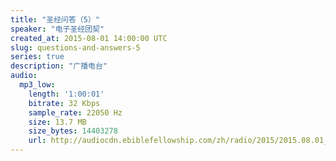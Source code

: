 ```yaml
---
title: "圣经问答（5）"
speaker: "电子圣经团契"
created_at: 2015-08-01 14:00:00 UTC
slug: questions-and-answers-5
series: true
description: "广播电台"
audio:
  mp3_low:
    length: '1:00:01'
    bitrate: 32 Kbps
    sample_rate: 22050 Hz
    size: 13.7 MB
    size_bytes: 14403278
    url: http://audiocdn.ebiblefellowship.com/zh/radio/2015/2015.08.01_EBF_-_Questions_and_Answers_5.mp3
---
```

